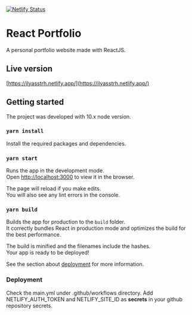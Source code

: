 [![Netlify Status](https://api.netlify.com/api/v1/badges/d5713c1e-fc6c-4891-9463-8e16fdeaa564/deploy-status)](https://app.netlify.com/sites/ilyasstrh/deploys)

# React Portfolio

A personal portfolio website made with ReactJS.

## Live version
[https://ilyasstrh.netlify.app/](https://ilyasstrh.netlify.app/)

## Getting started

The project was developed with 10.x node version.

### `yarn install`
Install the required packages and dependencies.

### `yarn start`

Runs the app in the development mode.\
Open [http://localhost:3000](http://localhost:3000) to view it in the browser.

The page will reload if you make edits.\
You will also see any lint errors in the console.

### `yarn build`

Builds the app for production to the `build` folder.\
It correctly bundles React in production mode and optimizes the build for the best performance.

The build is minified and the filenames include the hashes.\
Your app is ready to be deployed!

See the section about [deployment](https://facebook.github.io/create-react-app/docs/deployment) for more information.

### Deployment

Check the main.yml under .github/workflows directory.
Add NETLIFY_AUTH_TOKEN and NETLIFY_SITE_ID as **secrets** in your github repository secrets.